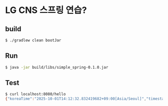 # LG CNS 스프링 연습?

## build
```bash
$ ./gradlew clean bootJar
```

## Run
```bash
$ java -jar build/libs/simple_spring-0.1.0.jar
```

## Test
```bash
$ curl localhost:8080/hello
{"koreaTime":"2025-10-01T14:12:32.832419682+09:00[Asia/Seoul]","timestamp":"1759295552832","message":"Hello, World!"}
```
